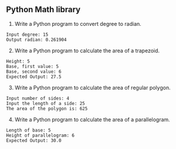 ## Python Math library

1. Write a Python program to convert degree to radian.
```
Input degree: 15
Output radian: 0.261904
```

2. Write a Python program to calculate the area of a trapezoid.
```
Height: 5
Base, first value: 5
Base, second value: 6
Expected Output: 27.5 
```

3. Write a Python program to calculate the area of regular polygon.
```
Input number of sides: 4
Input the length of a side: 25
The area of the polygon is: 625
```

4. Write a Python program to calculate the area of a parallelogram. 
```
Length of base: 5
Height of parallelogram: 6
Expected Output: 30.0
```



